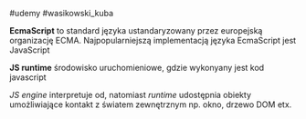 
#udemy #wasikowski_kuba

**EcmaScript** to standard języka ustandaryzowany przez europejską organizację ECMA. Najpopularniejszą implementacją języka EcmaScript jest JavaScript

**JS runtime** środowisko uruchomieniowe, gdzie wykonyany jest kod javascript

*JS engine* interpretuje od, natomiast *runtime* udostępnia obiekty umożliwiające kontakt z światem zewnętrznym np. okno, drzewo DOM etx.


















